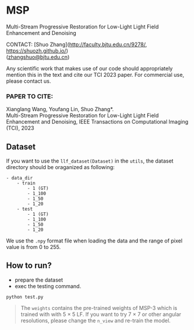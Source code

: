 # MSP
Multi-Stream Progressive Restoration for Low-Light Light Field Enhancement and Denoising

CONTACT: [Shuo Zhang](http://faculty.bjtu.edu.cn/9278/, https://shuozh.github.io/)  
(zhangshuo@bjtu.edu.cn)

Any scientific work that makes use of our code should appropriately mention this in the text and cite our TCI 2023 paper. For commercial use, please contact us.

### PAPER TO CITE:

Xianglang Wang, Youfang Lin, Shuo Zhang*.  
Multi-Stream Progressive Restoration for Low-Light Light Field Enhancement and Denoising, 
IEEE Transactions on Computational Imaging (TCI), 2023

## Dataset

If you want to use the `llf_dataset(Dataset)` in the `utils`, the dataset directory should be oraganized as following:
```
- data_dir
    - train
        - 1 (GT)
        - 1_100
        - 1_50
        - 1_20
    - test
        - 1 (GT)
        - 1_100
        - 1_50
        - 1_20
```
We use the `.npy` format file when loading the data and the range of pixel value is from 0 to 255.





## How to run?
- prepare the dataset
- exec the testing command.
```
python test.py
```

> The `weights` contains the pre-trained weights of MSP-3 which is trained with with 5 $\times$ 5 LF. If you want to try 7 $\times$ 7 or other angular resolutions, please change the `n_view` and re-train the model.
